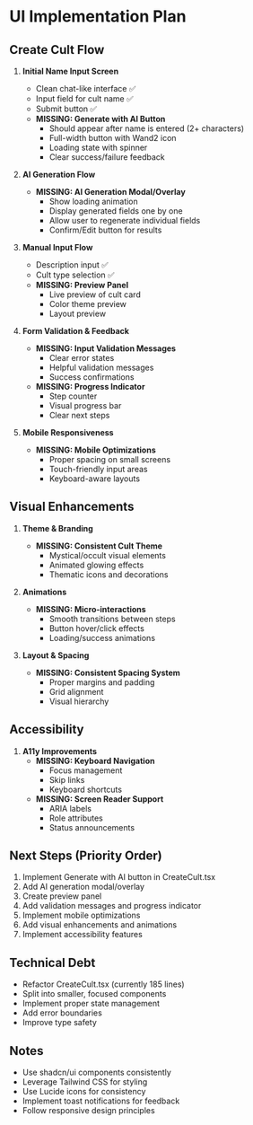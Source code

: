 # UI Implementation Plan

## Create Cult Flow
1. **Initial Name Input Screen**
   - Clean chat-like interface ✅
   - Input field for cult name ✅
   - Submit button ✅
   - **MISSING: Generate with AI Button**
     - Should appear after name is entered (2+ characters)
     - Full-width button with Wand2 icon
     - Loading state with spinner
     - Clear success/failure feedback

2. **AI Generation Flow**
   - **MISSING: AI Generation Modal/Overlay**
     - Show loading animation
     - Display generated fields one by one
     - Allow user to regenerate individual fields
     - Confirm/Edit button for results

3. **Manual Input Flow**
   - Description input ✅
   - Cult type selection ✅
   - **MISSING: Preview Panel**
     - Live preview of cult card
     - Color theme preview
     - Layout preview

4. **Form Validation & Feedback**
   - **MISSING: Input Validation Messages**
     - Clear error states
     - Helpful validation messages
     - Success confirmations
   - **MISSING: Progress Indicator**
     - Step counter
     - Visual progress bar
     - Clear next steps

5. **Mobile Responsiveness**
   - **MISSING: Mobile Optimizations**
     - Proper spacing on small screens
     - Touch-friendly input areas
     - Keyboard-aware layouts

## Visual Enhancements
1. **Theme & Branding**
   - **MISSING: Consistent Cult Theme**
     - Mystical/occult visual elements
     - Animated glowing effects
     - Thematic icons and decorations

2. **Animations**
   - **MISSING: Micro-interactions**
     - Smooth transitions between steps
     - Button hover/click effects
     - Loading/success animations

3. **Layout & Spacing**
   - **MISSING: Consistent Spacing System**
     - Proper margins and padding
     - Grid alignment
     - Visual hierarchy

## Accessibility
1. **A11y Improvements**
   - **MISSING: Keyboard Navigation**
     - Focus management
     - Skip links
     - Keyboard shortcuts
   - **MISSING: Screen Reader Support**
     - ARIA labels
     - Role attributes
     - Status announcements

## Next Steps (Priority Order)
1. Implement Generate with AI button in CreateCult.tsx
2. Add AI generation modal/overlay
3. Create preview panel
4. Add validation messages and progress indicator
5. Implement mobile optimizations
6. Add visual enhancements and animations
7. Implement accessibility features

## Technical Debt
- Refactor CreateCult.tsx (currently 185 lines)
- Split into smaller, focused components
- Implement proper state management
- Add error boundaries
- Improve type safety

## Notes
- Use shadcn/ui components consistently
- Leverage Tailwind CSS for styling
- Use Lucide icons for consistency
- Implement toast notifications for feedback
- Follow responsive design principles